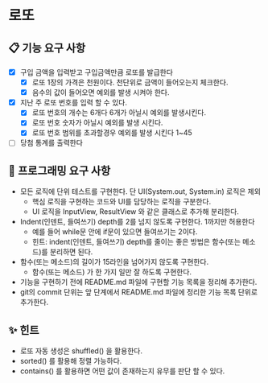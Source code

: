 # 로또 

## 📋 기능 요구 사항

- [x] 구입 금액을 입력받고 구입금액만큼 로또를 발급한다
  - [x] 로또 1장의 가격은 천원이다. 천단위로 금액이 들어오는지 체크한다.
  - [x] 음수의 값이 들어오면 예외를 발생 시켜야 한다.
- [x] 지난 주 로또 번호를 입력 할 수 있다.
  - [x] 로또 번호의 개수는 6개다 6개가 아닐시 예외를 발생시킨다.
  - [x] 로또 번호 숫자가 아닐시 예외를 발생 시킨다.
  - [x] 로또 번호 범위를 초과할경우 예외를 발생 시킨다 1~45
- [ ] 당첨 통계를 출력한다

## 🚀 프로그래밍 요구 사항

- 모든 로직에 단위 테스트를 구현한다. 단 UI(System.out, System.in) 로직은 제외
  - 핵심 로직을 구현하는 코드와 UI를 담당하는 로직을 구분한다.
  - UI 로직을 InputView, ResultView 와 같은 클래스로 추가해 분리한다.
- Indent(인덴트, 들여쓰기) depth를 2를 넘지 않도록 구현한다. 1까지만 허용한다
  - 예를 들어 while문 안에 if문이 있으면 들여쓰기는 2이다.
  - 힌트: indent(인덴트, 들여쓰기) depth를 줄이는 좋은 방법은 함수(또는 메소드)를 분리하면 된다.
- 함수(또는 메소드)의 길이가 15라인을 넘어가지 않도록 구현한다.
  - 함수(또는 메소드) 가 한 가지 일만 잘 하도록 구현한다.
- 기능을 구현하기 전에 README.md 파일에 구현할 기능 목록을 정리해 추가한다.
- git의 commit 단위는 앞 단계에서 README.md 파일에 정리한 기능 목록 단위로 추가한다.

## ✨ 힌트

- 로또 자동 생성은 shuffled() 을 활용한다.
- sorted() 를 활용해 정렬 가능하다.
- contains() 를 활용하면 어떤 값이 존재하는지 유무를 판단 할 수 있다.